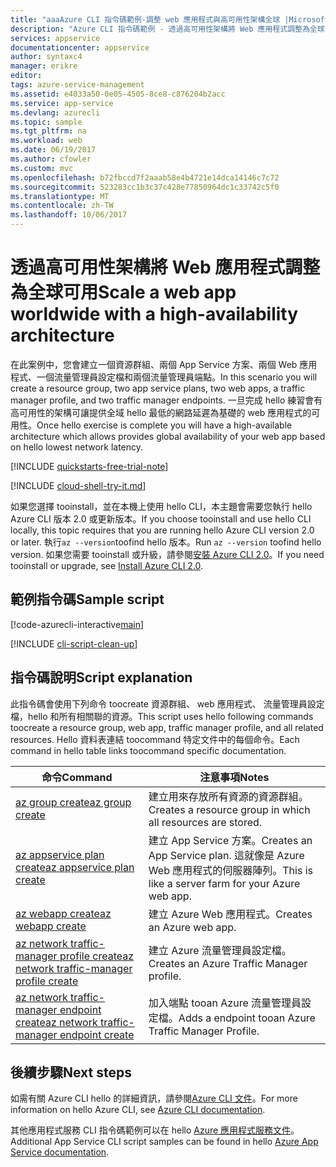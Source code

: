 ```yaml
---
title: "aaaAzure CLI 指令碼範例-調整 web 應用程式與高可用性架構全球 |Microsoft 文件"
description: "Azure CLI 指令碼範例 - 透過高可用性架構將 Web 應用程式調整為全球可用"
services: appservice
documentationcenter: appservice
author: syntaxc4
manager: erikre
editor: 
tags: azure-service-management
ms.assetid: e4033a50-0e05-4505-8ce8-c876204b2acc
ms.service: app-service
ms.devlang: azurecli
ms.topic: sample
ms.tgt_pltfrm: na
ms.workload: web
ms.date: 06/19/2017
ms.author: cfowler
ms.custom: mvc
ms.openlocfilehash: b72fbccd7f2aaab58e4b4721e14dca14146c7c72
ms.sourcegitcommit: 523283cc1b3c37c428e77850964dc1c33742c5f0
ms.translationtype: MT
ms.contentlocale: zh-TW
ms.lasthandoff: 10/06/2017
---
```

# <a name="scale-a-web-app-worldwide-with-a-high-availability-architecture"></a><span data-ttu-id="b4c02-103">透過高可用性架構將 Web 應用程式調整為全球可用</span><span class="sxs-lookup"><span data-stu-id="b4c02-103">Scale a web app worldwide with a high-availability architecture</span></span>

<span data-ttu-id="b4c02-104">在此案例中，您會建立一個資源群組、兩個 App Service 方案、兩個 Web 應用程式、一個流量管理員設定檔和兩個流量管理員端點。</span><span class="sxs-lookup"><span data-stu-id="b4c02-104">In this scenario you will create a resource group, two app service plans, two web apps, a traffic manager profile, and two traffic manager endpoints.</span></span> <span data-ttu-id="b4c02-105">一旦完成 hello 練習會有高可用性的架構可讓提供全域 hello 最低的網路延遲為基礎的 web 應用程式的可用性。</span><span class="sxs-lookup"><span data-stu-id="b4c02-105">Once hello exercise is complete you will have a high-available architecture which allows provides global availability of your web app based on hello lowest network latency.</span></span>

[!INCLUDE [quickstarts-free-trial-note](../../../includes/quickstarts-free-trial-note.md)]

[!INCLUDE [cloud-shell-try-it.md](../../../includes/cloud-shell-try-it.md)]

<span data-ttu-id="b4c02-106">如果您選擇 tooinstall，並在本機上使用 hello CLI，本主題會需要您執行 hello Azure CLI 版本 2.0 或更新版本。</span><span class="sxs-lookup"><span data-stu-id="b4c02-106">If you choose tooinstall and use hello CLI locally, this topic requires that you are running hello Azure CLI version 2.0 or later.</span></span> <span data-ttu-id="b4c02-107">執行`az --version`toofind hello 版本。</span><span class="sxs-lookup"><span data-stu-id="b4c02-107">Run `az --version` toofind hello version.</span></span> <span data-ttu-id="b4c02-108">如果您需要 tooinstall 或升級，請參閱[安裝 Azure CLI 2.0]( /cli/azure/install-azure-cli)。</span><span class="sxs-lookup"><span data-stu-id="b4c02-108">If you need tooinstall or upgrade, see [Install Azure CLI 2.0]( /cli/azure/install-azure-cli).</span></span> 


## <a name="sample-script"></a><span data-ttu-id="b4c02-109">範例指令碼</span><span class="sxs-lookup"><span data-stu-id="b4c02-109">Sample script</span></span>

[!code-azurecli-interactive[main](../../../cli_scripts/app-service/scale-geographic/scale-geographic.sh "Geographic Scale")]

[!INCLUDE [cli-script-clean-up](../../../includes/cli-script-clean-up.md)]

## <a name="script-explanation"></a><span data-ttu-id="b4c02-110">指令碼說明</span><span class="sxs-lookup"><span data-stu-id="b4c02-110">Script explanation</span></span>

<span data-ttu-id="b4c02-111">此指令碼會使用下列命令 toocreate 資源群組、 web 應用程式、 流量管理員設定檔，hello 和所有相關聯的資源。</span><span class="sxs-lookup"><span data-stu-id="b4c02-111">This script uses hello following commands toocreate a resource group, web app, traffic manager profile, and all related resources.</span></span> <span data-ttu-id="b4c02-112">Hello 資料表連結 toocommand 特定文件中的每個命令。</span><span class="sxs-lookup"><span data-stu-id="b4c02-112">Each command in hello table links toocommand specific documentation.</span></span>

| <span data-ttu-id="b4c02-113">命令</span><span class="sxs-lookup"><span data-stu-id="b4c02-113">Command</span></span> | <span data-ttu-id="b4c02-114">注意事項</span><span class="sxs-lookup"><span data-stu-id="b4c02-114">Notes</span></span> |
|---|---|
| [<span data-ttu-id="b4c02-115">az group create</span><span class="sxs-lookup"><span data-stu-id="b4c02-115">az group create</span></span>](https://docs.microsoft.com/cli/azure/group#create) | <span data-ttu-id="b4c02-116">建立用來存放所有資源的資源群組。</span><span class="sxs-lookup"><span data-stu-id="b4c02-116">Creates a resource group in which all resources are stored.</span></span> |
| [<span data-ttu-id="b4c02-117">az appservice plan create</span><span class="sxs-lookup"><span data-stu-id="b4c02-117">az appservice plan create</span></span>](https://docs.microsoft.com/cli/azure/appservice/plan#create) | <span data-ttu-id="b4c02-118">建立 App Service 方案。</span><span class="sxs-lookup"><span data-stu-id="b4c02-118">Creates an App Service plan.</span></span> <span data-ttu-id="b4c02-119">這就像是 Azure Web 應用程式的伺服器陣列。</span><span class="sxs-lookup"><span data-stu-id="b4c02-119">This is like a server farm for your Azure web app.</span></span> |
| [<span data-ttu-id="b4c02-120">az webapp create</span><span class="sxs-lookup"><span data-stu-id="b4c02-120">az webapp create</span></span>](https://docs.microsoft.com/cli/azure/webapp#create) | <span data-ttu-id="b4c02-121">建立 Azure Web 應用程式。</span><span class="sxs-lookup"><span data-stu-id="b4c02-121">Creates an Azure web app.</span></span> |
| [<span data-ttu-id="b4c02-122">az network traffic-manager profile create</span><span class="sxs-lookup"><span data-stu-id="b4c02-122">az network traffic-manager profile create</span></span>](https://docs.microsoft.com/cli/azure/network/traffic-manager/profile#create) | <span data-ttu-id="b4c02-123">建立 Azure 流量管理員設定檔。</span><span class="sxs-lookup"><span data-stu-id="b4c02-123">Creates an Azure Traffic Manager profile.</span></span> |
| [<span data-ttu-id="b4c02-124">az network traffic-manager endpoint create</span><span class="sxs-lookup"><span data-stu-id="b4c02-124">az network traffic-manager endpoint create</span></span>](https://docs.microsoft.com/cli/azure/network/traffic-manager/endpoint#create) | <span data-ttu-id="b4c02-125">加入端點 tooan Azure 流量管理員設定檔。</span><span class="sxs-lookup"><span data-stu-id="b4c02-125">Adds a endpoint tooan Azure Traffic Manager Profile.</span></span> |

## <a name="next-steps"></a><span data-ttu-id="b4c02-126">後續步驟</span><span class="sxs-lookup"><span data-stu-id="b4c02-126">Next steps</span></span>

<span data-ttu-id="b4c02-127">如需有關 Azure CLI hello 的詳細資訊，請參閱[Azure CLI 文件](https://docs.microsoft.com/cli/azure/overview)。</span><span class="sxs-lookup"><span data-stu-id="b4c02-127">For more information on hello Azure CLI, see [Azure CLI documentation](https://docs.microsoft.com/cli/azure/overview).</span></span>

<span data-ttu-id="b4c02-128">其他應用程式服務 CLI 指令碼範例可以在 hello [Azure 應用程式服務文件](../app-service-cli-samples.md)。</span><span class="sxs-lookup"><span data-stu-id="b4c02-128">Additional App Service CLI script samples can be found in hello [Azure App Service documentation](../app-service-cli-samples.md).</span></span>

